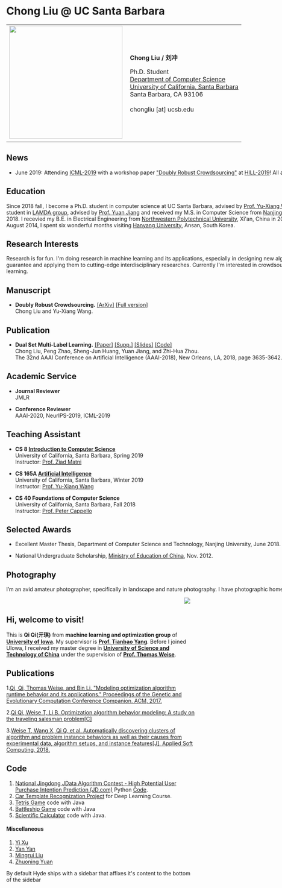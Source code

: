 
<!DOCTYPE html PUBLIC "-//W3C//DTD XHTML 1.1//EN"
  "http://www.w3.org/TR/xhtml11/DTD/xhtml11.dtd">
<html xmlns="http://www.w3.org/1999/xhtml" xml:lang="en">
<head>
<meta name="generator" />
<meta http-equiv="Content-Type" content="text/html;charset=utf-8" />
<link rel="stylesheet" type="text/css" />
<title>Chong Liu @ UC Santa Barbara</title>
</head>
<style>
.one{ width:960px; margin:0 auto;}
</style>
<body>
<div class="one">
<div id="toptitle">
<h1>Chong Liu @ UC Santa Barbara</h1>
</div>
<table class="imgtable"><tr><td>
<img src="cliu_icon.jpg" width="300" />&nbsp;</td>
<td align="left"><p><b>Chong Liu / 刘冲</b><br /></p>
<p>Ph.D. Student<br />
<a href="https://cs.ucsb.edu/">Department of Computer Science</a><br />
<a href="https://www.ucsb.edu/">University of California, Santa Barbara</a><br />
Santa Barbara, CA 93106<br />
<br />
chongliu [at] ucsb.edu</p>
</td></tr></table>
<h2>News</h2>
<ul><li>June 2019: Attending <a href="https://icml.cc/Conferences/2019">ICML-2019</a> with a workshop paper <a href="https://arxiv.org/abs/1906.08591">"Doubly Robust Crowdsourcing"</a> at <a href="https://sites.google.com/view/hill2019/home">HILL-2019</a>! All are welcome!</a></li></ul>
<h2>Education</h2>
<p>Since 2018 fall, I become a Ph.D. student in computer science at UC Santa Barbara, advised by <a href="https://sites.cs.ucsb.edu/~yuxiangw/">Prof. Yu-Xiang Wang</a>. Before this, I was a master student in <a href="http://lamda.nju.edu.cn/">LAMDA group</a>, advised by <a href="http://lamda.nju.edu.cn/jiangy/">Prof. Yuan Jiang</a> and received my M.S. in Computer Science from <a href="https://www.nju.edu.cn/">Nanjing University</a>, Nanjing, China in 2018. I recevied my B.E. in Electrical Engineering from <a href="http://www.nwpu.edu.cn/">Northwestern Polytechnical University</a>, Xi'an, China in 2015. In addition, starting from August 2014, I spent six wonderful months visiting <a href="http://www.hanyang.ac.kr/web/eng/">Hanyang University</a>, Ansan, South Korea.
<h2>Research Interests</h2>
<p>Research is for fun. I'm doing research in machine learning and its applications, especially in designing new algorithms with theoretical guarantee and applying them to cutting-edge interdisciplinary researches. Currently I'm interested in crowdsourcing, online learning, and active learning.
<h2>Manuscript</h2>
<ul><li><b>Doubly Robust Crowdsourcing.</b> <a href="https://arxiv.org/abs/1906.08591">[ArXiv]</a> <a href="DRC_full_version.pdf">[Full version]</a><br />
Chong Liu and Yu-Xiang Wang.</li></ul>
<h2>Publication</h2>
<ul><li><b>Dual Set Multi-Label Learning.</b> <a href="DSML.pdf">[Paper]</a>  <a href="DSML_supp.pdf">[Supp.]</a> <a href="DSML_slides.pdf">[Slides]</a> <a href="DSML_code.rar">[Code]</a><br />
Chong Liu, Peng Zhao, Sheng-Jun Huang, Yuan Jiang, and Zhi-Hua Zhou.<br />
The 32nd AAAI Conference on Artificial Intelligence (AAAI-2018), New Orleans, LA, 2018, page 3635-3642.</li></ul>
<h2>Academic Service</h2>
<ul><li><b>Journal Reviewer</b><br />JMLR</li></ul>
<ul><li><b>Conference Reviewer</b><br />AAAI-2020, NeurIPS-2019, ICML-2019</li></ul>
<h2>Teaching Assistant</h2>
<ul><li><b>CS 8 <a href="https://ucsb-cs8.github.io/">Introduction to Computer Science</a></b><br /> University of California, Santa Barbara, Spring 2019<br /> Instructor: <a href="https://sites.google.com/site/ziadmatni/">Prof. Ziad Matni</a></li></ul>
<ul><li><b>CS 165A <a href="https://www.cs.ucsb.edu/~yuxiangw/classes/CS165A-2019winter/">Artificial Intelligence</a></b><br /> University of California, Santa Barbara, Winter 2019<br /> Instructor: <a href="https://www.cs.ucsb.edu/~yuxiangw/">Prof. Yu-Xiang Wang</a></li></ul>
<ul><li><b>CS 40 Foundations of Computer Science</b><br /> University of California, Santa Barbara, Fall 2018<br /> Instructor: <a href="https://www.cs.ucsb.edu/~cappello/">Prof. Peter Cappello</a></li></ul>
<h2>Selected Awards</h2>
<ul><li>Excellent Master Thesis, Department of Computer Science and Technology, Nanjing University, June 2018.</li></ul>
<ul><li>National Undergraduate Scholarship, <a href="http://en.moe.gov.cn/">Ministry of Education of China</a>, Nov. 2012.</li></ul>
<h2>Photography</h2>
<p>I’m an avid amateur photographer, specifically in landscape and nature photography. I have photographic homepage on <a href="https://500px.com/danielcliu/">500px.com</a>.</p>
<div align="center"> <a href="https://clustrmaps.com/site/1a9cl" title="Visit tracker"><img src="//www.clustrmaps.com/map_v2.png?d=dpBPNFvDrCPnKcZASyg0EUaLFWMy6SM80GKRlhEpsow&cl=ffffff"></a></div>
<div id="footer">
<div id="footer-text">
</div>
</div>
</div>
</body>
</html>

## Hi, welcome to visit!
This is **Qi Qi(亓琪)** from **machine learning and optimization group** of **[University of Iowa](https://uiowa.edu/)**. My supervisor is **[Prof. Tianbao Yang](https://homepage.cs.uiowa.edu/~tyng/)**. Before I joined UIowa, I received my master degree in **[University of Science and Technology of China](https://en.ustc.edu.cn/)** under the supervision of **[Prof. Thomas Weise](http://iao.hfuu.edu.cn/team/director)**.

## Publications
1.[Qi, Qi, Thomas Weise, and Bin Li. "Modeling optimization algorithm runtime behavior and its applications." Proceedings of the Genetic and Evolutionary Computation Conference Companion. ACM, 2017.](http://iao.hfuu.edu.cn/images/publications/QWB2017MOARBAIA.pdf)

2.[Qi Qi, Weise T, Li B. Optimization algorithm behavior modeling: A study on the traveling salesman problem[C]](https://ieeexplore.ieee.org/stamp/stamp.jsp?tp=&arnumber=8377576)

3.[Weise T, Wang X, Qi Q, et al. Automatically discovering clusters of algorithm and problem instance behaviors as well as their causes from experimental data, algorithm setups, and instance features[J]. Applied Soft Computing, 2018.](https://www.sciencedirect.com/science/article/pii/S1568494618304903)

## Code
1. [National Jingdong JData Algorithm Contest - High Potential User Purchase Intention Prediction (JD.com)](https://jdata.jd.com/) Python [Code](https://github.com/qiqi-helloworld/JDataCompetitionFinalCode).
2. [Car Template Recognization Project](http://myweb.uiowa.edu/kma7/final_report/report.html) for Deep Learning Course.
3. [Tetris Game](https://github.com/qiqi-helloworld/Tetris) code with Java
4. [Battleship Game](https://github.com/qiqi-helloworld/Battleship) code with Java
4. [Scientific Calculator](https://github.com/qiqi-helloworld/Calculator) code with Java.



#### Miscellaneous
1. [Yi Xu](https://homepage.cs.uiowa.edu/~yxu71/)
2. [Yan Yan](https://iemppu.github.io/index.html)
3. [Mingrui Liu](http://homepage.cs.uiowa.edu/~mingrliu/)
4. [Zhuoning Yuan](http://www.zhuoning.cf/)


By default Hyde ships with a sidebar that affixes it's content to the bottom of the sidebar
